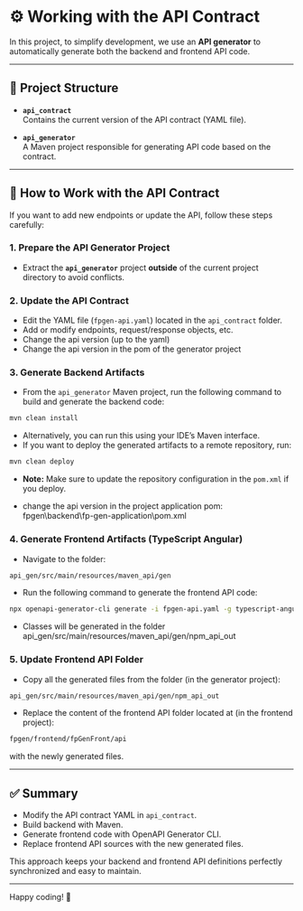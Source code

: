 
# ⚙️ Working with the API Contract

In this project, to simplify development, we use an **API generator** to automatically generate both the backend and frontend API code.

---

## 📂 Project Structure

- **`api_contract`**  
  Contains the current version of the API contract (YAML file).

- **`api_generator`**  
  A Maven project responsible for generating API code based on the contract.

---

## 🚧 How to Work with the API Contract

If you want to add new endpoints or update the API, follow these steps carefully:

### 1. Prepare the API Generator Project

- Extract the **`api_generator`** project **outside** of the current project directory to avoid conflicts.

### 2. Update the API Contract

- Edit the YAML file (`fpgen-api.yaml`) located in the `api_contract` folder.
- Add or modify endpoints, request/response objects, etc.
- Change the api version (up to the yaml)
- Change the api version in the pom of the generator project

### 3. Generate Backend Artifacts

- From the `api_generator` Maven project, run the following command to build and generate the backend code:

```bash
mvn clean install
```

- Alternatively, you can run this using your IDE’s Maven interface.
- If you want to deploy the generated artifacts to a remote repository, run:

```bash
mvn clean deploy
```

- **Note:** Make sure to update the repository configuration in the `pom.xml` if you deploy.

- change the api version in the project application pom: fpgen\backend\fp-gen-application\pom.xml
### 4. Generate Frontend Artifacts (TypeScript Angular)

- Navigate to the folder:

```bash
api_gen/src/main/resources/maven_api/gen
```

- Run the following command to generate the frontend API code:

```bash
npx openapi-generator-cli generate -i fpgen-api.yaml -g typescript-angular -o ./npm_api_out --additional-properties fileNaming=kebab-case,withInterfaces=true --generate-alias-as-model
```

- Classes will be generated in the folder api_gen/src/main/resources/maven_api/gen/npm_api_out

### 5. Update Frontend API Folder

- Copy all the generated files from the folder (in the generator project):

```bash
api_gen/src/main/resources/maven_api/gen/npm_api_out
```
    
- Replace the content of the frontend API folder located at (in the frontend project):

```bash
fpgen/frontend/fpGenFront/api
```

with the newly generated files.

---

## ✅ Summary

- Modify the API contract YAML in `api_contract`.
- Build backend with Maven.
- Generate frontend code with OpenAPI Generator CLI.
- Replace frontend API sources with the new generated files.

This approach keeps your backend and frontend API definitions perfectly synchronized and easy to maintain.

---

Happy coding! 🚀
